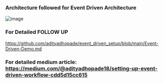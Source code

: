 ### Architecture followed for Event Driven Architecture
![image](https://github.com/user-attachments/assets/73a3d074-232f-4a9c-9f9d-e211af13c1d5)


### For Detailed FOLLOW UP
https://github.com/adityadhopade/event_driven_setup/blob/main/Event-Driven-Demo.md

### For detailed medium article: https://medium.com/@adityadhopade18/setting-up-event-driven-workflow-cdd5d15cc615
